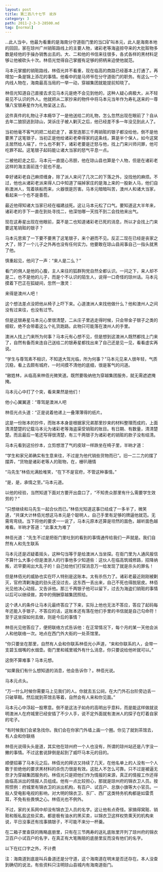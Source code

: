 ```yaml
---
layout: post
title: 第二百八十七节　讹诈
category: 3
path: 2011-2-3-3-28500.md
tag: [normal]
---
```


…此人当中，他最为看重的是海南分守道衙门里的当口矿叫本元，此人是海南本地的回回，家在琼州广州销赃路线上的主要人物，诸彩老等海盗掠夺来的大批赃物多数是经他的手操办销售出去的。大、二和他的书信来往很多，各式各样的黑材料足够让他被砍头十次。林佰光觉得自己掌握有足够的把柄来迫使他就范。

马本元掌握的销赃路线，林佰光并不看重，现在临高的商路已经基本上打通了。再增加一条是锦上添花的事情。他看中的是马师爷在分守道衙门的职务。有这么一个内线人物在，海南最高当局的一举一动，穿越集团就能提前知晓了。

林佰光知道自己直接去求见马本元是绝不会见到他的，这种人疑心病极大，从不轻易见不认识的外人。他就把从二家抄来的物件中将马本元当年作为寿礼送来的一尊镶八宝银寿星作为礼物呈送上去。

这件真件的礼物让子本瘾华了一是他送给二的礼物，怎么忽然出现在眼前了？自从去年二狼狈逃到琼山，哭诉庄子被人剿灭之后，他已经差不多一年没见到此人了。

当初他毫不客气的把二给赶走了，甚至连那三千两销赃的银子都没给他，倒不是他要黑了这笔银子，当初正是他给诸彩老牵得家的这条线，算是半个保人，如今这窝主居然给人端了，什么也不剩下，诸彩老要是迁怒与他，找上门来兴师问罪，他可吃罪不起。这笔银子起码能让诸大当家的怒气平息一点。

二被他赶走之后，马本元一直提心吊胆，他在琼山县也算是个人物，但是在诸彩老这样的海主面前连个屁也不是。

幸好诸彩老自己麻烦缠身，除了派人来问了几次二的下落之外，没找他的麻烦。不过，他也从诸彩老派来得人口中知道了端掉家庄的是海上来的一股新人马，他们自称澳洲人，驾着铁船而来，火器很是厉害。马本元暗暗叫苦，澳州人和诸大当家，看起来一个也不是善茬。

最近他得知诸大当家已经在福建战死。这让马本元松了口气。要知道这大半年来，诸彩老的手下一直在到处寻找二，他深怕哪一天找不到二会找他来出气。

现在这寿星出现在他眼前，莫不是二也知道诸彩老已死的消息，所以才会找上门来要这笔销赃的银子？

马本元思索了一下要不要黑了这笔银子，来个避而不见。反正二现在已经是丧家之大了，除了一个儿子之外再也没有任何实力。他要敢在琼山县闹事自己一指头就黑了他。

慎重起见，他问了一声：“来人是二么？”

看门的佣人是他的心腹，主人来往的狐群狗党自然全都认识。一问之下，来人却不是二，也不是他的儿子，而是个不认识的陌生人，说得一口奇怪的琼州话。马本元摸着下巴正在狐疑间，忽然一激灵：

来得是澳州人吧！

这个想法差点没把他从椅子上吓下来。心道澳洲人来找他做什么？他和澳州人之间没有过来往，也没有过节。

但是这银寿星马本元心里很清楚，二从庄子里逃走得时候，只会带金子银子之类的细软，绝不会带着这么个礼货跑路。此物只可能落在澳州人的手里。

澳洲人找上门来所为何事？马本元有心想不见，但是想到这澳洲人既然都找上门来了，自然有备而来连自己送给二的银寿星都找出来了自己还是见一见，看看虚实再说。

“学生与尊驾素不相识，不知道大驾光临，所为何事？”马本元见来人很年轻，气质沉稳，看上去颇有城府，一时间摸不清他的底细，很是客气的问道。

“敝姓林，从临高来林佰光微笑道。既然要吸纳他为穿越集团服务，就无需遮遮掩掩。

马本元心中打了个突，看来果然是他们！

他小心翼翼道：“尊驾是澳洲人吧

林佰光点头道：“正是说着他递上一叠薄薄得的纸片。

这是一份账本的抄件，而账本本身是根据家兄弟那里抄来的材料整理而成的，上面清清楚楚的记载马本元为诸彩老等海盗渠受销赃的账目。有日期、有数量，清清楚楚。而且最后一笔还写得很清楚，有三千两银子为诸彩老的销赃的款子没有结清。

马本元看到这份抄本，立剪想泄了气的皮球一样跌坐在椅子里，半晌才道：

“学生和家兄弟确实有生意来往，不过是为他代销些货物而已”。旧一二二力的摆了摆弄，“货物是诸彩老等人的赃物，在，栅叭珊情

“马先生”林佰光满脸堆笑，“在下不是官府，不管这种事情。”

“是，是，承情之至。”马本元道。

以他的经验，当然知道下面对方要开出盘口了，“不知贵众那里有什么需要学生效劳的？”

“只想继续和马先生一起合伙而已。”林佰光知道这事已经成了一多半了，微笑道，“共谋大计林佰光想这马本元是个聪明人，自己手里有足够的牌逼他就范。无需弯弯绕。当下将他的要求一一说了，马本元原本还算是坦然的面色，越听面色越难看。半晌才答道：“此事太为难了

林佰光道：“先生不过是把衙门里吐到的看到的事情通传给我们一声就是。我们自然有人和先生联系

马本元还是迟疑着摇头，这种勾当等于是给澳洲人当坐探。在衙门里为人通风报信不算什么大事小但是澳浙人的行事他多少知道些：这伙人在临高筑城修路，招降纳叛，迟早要闹出大乱子的！自己给他们打探消息万一给发现了就是杀头的罪名！

但是林佰光的威胁也实在吓人特别是这账本。太有杀伤力了。诸彩老最近刚刚被剿灭，官府清剿海盗的劲头还没过去，这东西一丢出来，自己不死也得脱层皮。林佰光见他决心动摇，又告诉他。那三千两银子他可以留下，过去为海盗们销赃的事情以后可以继续做，其中的佣酬穿越集团照给。

这个诱人的条件让马本元最终答应了下来，实际上他也无法不答应，答应了起码每年还能入手银子，不答应的话，这账本还有落在他们手里的书信就是自己勾命符！至于这坐探如何去做，则是今后的事情？

林佰光见他答应了，便把联络方式告诉他：在正常情况下，每个月的某一天他会派人和他联络一次。地点在西门外大街的一处茶馆里。

“你只要坐在那里，自然有人会和你联系林佰光小声道，“来和你联系的人，会带一支碧玉烟嘴的水烟壶。衙门里和城里城外有什么消息，你只要说给他听就可以。”

这倒不算难事？马本元想。

“如果我们有什么想知道的消息，他会告诉你？。林佰光说。

马本元点头。

“万一什么时候你需要马上见我们的人。你就去五公祠，在大门外石台阶旁边丢一只破草鞋。然后就到茶馆去等着，自然会有人来和你见面。”

马本元心中浮起一股寒意。倒不是这法子如舟的高明出乎意料，而是能这样做就说明澳洲人在府城里已经安插了不少人手，说不定外面就有澳洲人的探子在盯着自家的宅子。

“有时候我们会紧急找你。我们会在你家门外墙上画一个圈。你见了就到茶馆去，有人会和你联络

林佰光说得头头是道，其实他在琼州府一个人也没有，所谓的琼州站还是八字没一撇的事情。不过这套说辞倒是起到了威吓马本元的目的。

顺便招募了马本元之后。林佰光的拜访又持续了几天，在他名单上的人没有一个人敢于拒绝他的要求黑材料的杀伤力很是有效。这批人不怎么可靠。只不过是被逼无奈才为穿越集团服务的。林佰光只是把他们作为情报的来源，真正的情报工作还得由临高派出的情报人员组成。他有一点比较担心，那就是琼州府的锦衣卫人员。按照惯例：府城里有锦衣卫的派出机构，有百户、试百户、总旗小旗等大小官员。一般人受电影电视的影响，对大明的锦衣卫、东厂、西厂这类特务机构都是如雷贯耳，不免有些畏惧之心。林佰光也不例外。

不过，家的关系网中却没有锦衣卫人员的名字。这让他有点奇怪。家搞得窝赃、销赃和贩私盐这些买卖。都是极有油水的黑买卖，以锦衣卫这样权势熏天的机构来说，平日没事还有找事搞银子，不可能不来分一杯羹。

在二箱子里查获的贿略底册里，只有在三节两寿的送礼底账里开列了琼州府的锦衣卫百户小试百户的名字，在真正有大笔贿赔的底册里反而没有他们的名字。

以下在红口字之外，不计费

注：海南道到底是叫兵备道还是分守道，这个海南道在明末是否还存在。本人没查到确切的说法，有些资料只注明琼山县城内有海南道衙门。